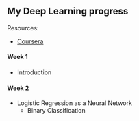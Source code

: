 My Deep Learning progress
----------------------

Resources:

- [Coursera](https://www.coursera.org/learn/neural-networks-deep-learning)

#### Week 1
- Introduction

#### Week 2

- Logistic Regression as a Neural Network
   - Binary Classification
